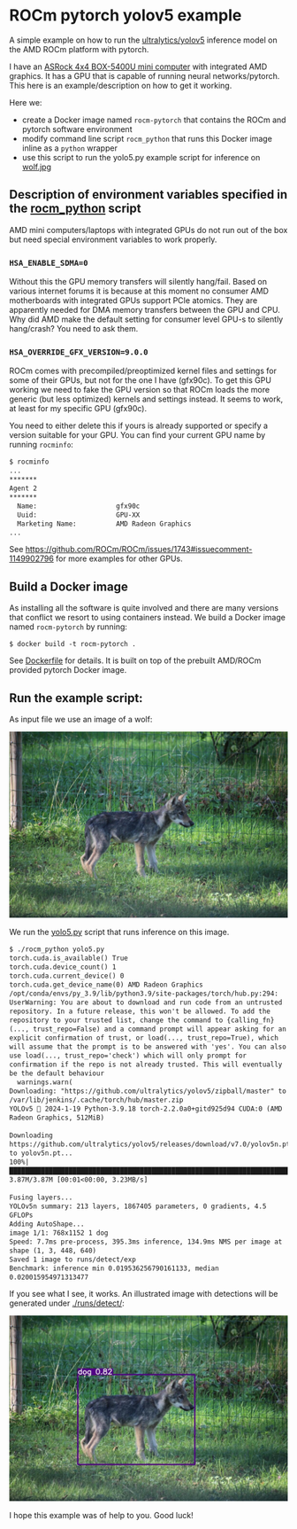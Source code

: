 # ROCm pytorch yolov5 example
A simple example on how to run the [ultralytics/yolov5](https://pytorch.org/hub/ultralytics_yolov5/) inference model on the AMD ROCm platform with pytorch.

I have an [ASRock 4x4 BOX-5400U mini computer](https://www.asrockind.com/en-gb/4X4%20BOX-5400U) with integrated AMD graphics. It has a GPU that is capable of running neural networks/pytorch. This here is an example/description on how to get it working.

Here we:
 * create a Docker image named `rocm-pytorch` that contains the ROCm and pytorch software environment
 * modify command line script `rocm_python` that runs this Docker image inline as a `python` wrapper
 * use this script to run the yolo5.py example script for inference on [wolf.jpg](wolf.jpg)

## Description of environment variables specified in the [rocm_python](rocm_python) script

AMD mini computers/laptops with integrated GPUs do not run out of the box but need special environment variables to work properly.

### `HSA_ENABLE_SDMA=0`

Without this the GPU memory transfers will silently hang/fail. Based on various internet forums it is because at this moment no consumer AMD motherboards with integrated GPUs support PCIe atomics. They are apparently needed for DMA memory transfers between the GPU and CPU. Why did AMD make the default setting for consumer level GPU-s to silently hang/crash? You need to ask them.

### `HSA_OVERRIDE_GFX_VERSION=9.0.0`

ROCm comes with precompiled/preoptimized kernel files and settings for some of their GPUs, but not for the one I have (gfx90c). To get this GPU working we need to fake the GPU version so that ROCm loads the more generic (but less optimized) kernels and settings instead. It seems to work, at least for my specific GPU (gfx90c).

You need to either delete this if yours is already supported or specify a version suitable for your GPU. You can find your current GPU name by running `rocminfo`:

```
$ rocminfo
...
*******
Agent 2
*******
  Name:                    gfx90c
  Uuid:                    GPU-XX
  Marketing Name:          AMD Radeon Graphics
...
```

See https://github.com/ROCm/ROCm/issues/1743#issuecomment-1149902796 for more examples for other GPUs.

## Build a Docker image

As installing all the software is quite involved and there are many versions that conflict we resort to using containers instead. We build a Docker image named `rocm-pytorch` by running:

```
$ docker build -t rocm-pytorch .
```

See [Dockerfile](Dockerfile) for details. It is built on top of the prebuilt AMD/ROCm provided pytorch Docker image.


## Run the example script:

As input file we use an image of a wolf:

![wolf pup](wolf.jpg)

We run the [yolo5.py](yolo5.py) script that runs inference on this image.

```
$ ./rocm_python yolo5.py
torch.cuda.is_available() True
torch.cuda.device_count() 1
torch.cuda.current_device() 0
torch.cuda.get_device_name(0) AMD Radeon Graphics
/opt/conda/envs/py_3.9/lib/python3.9/site-packages/torch/hub.py:294: UserWarning: You are about to download and run code from an untrusted repository. In a future release, this won't be allowed. To add the repository to your trusted list, change the command to {calling_fn}(..., trust_repo=False) and a command prompt will appear asking for an explicit confirmation of trust, or load(..., trust_repo=True), which will assume that the prompt is to be answered with 'yes'. You can also use load(..., trust_repo='check') which will only prompt for confirmation if the repo is not already trusted. This will eventually be the default behaviour
  warnings.warn(
Downloading: "https://github.com/ultralytics/yolov5/zipball/master" to /var/lib/jenkins/.cache/torch/hub/master.zip
YOLOv5 🚀 2024-1-19 Python-3.9.18 torch-2.2.0a0+gitd925d94 CUDA:0 (AMD Radeon Graphics, 512MiB)

Downloading https://github.com/ultralytics/yolov5/releases/download/v7.0/yolov5n.pt to yolov5n.pt...
100%|██████████████████████████████████████████████████████████████████████████████████████████████████████████████████████████████████| 3.87M/3.87M [00:01<00:00, 3.23MB/s]

Fusing layers...
YOLOv5n summary: 213 layers, 1867405 parameters, 0 gradients, 4.5 GFLOPs
Adding AutoShape...
image 1/1: 768x1152 1 dog
Speed: 7.7ms pre-process, 395.3ms inference, 134.9ms NMS per image at shape (1, 3, 448, 640)
Saved 1 image to runs/detect/exp
Benchmark: inference min 0.019536256790161133, median 0.020015954971313477
```

If you see what I see, it works. An illustrated image with detections will be generated under [./runs/detect/](./runs/detect/):

![inference result](runs/detect/exp/wolf.jpg)

I hope this example was of help to you. Good luck!
